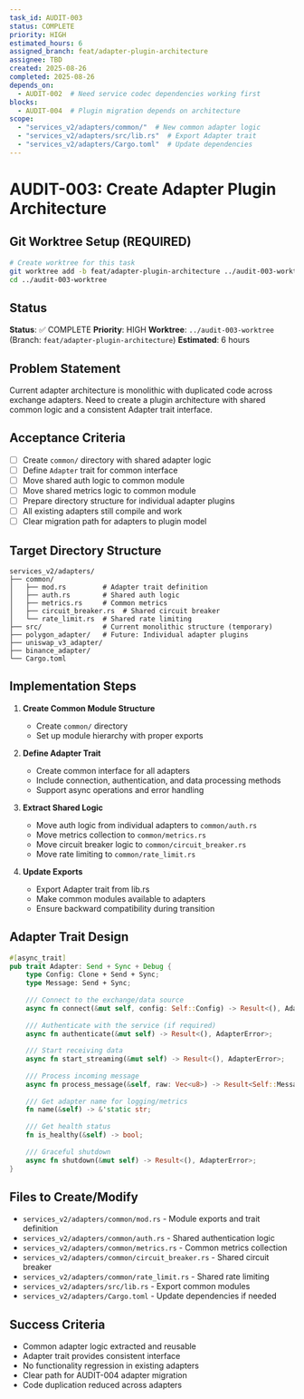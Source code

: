 ```yaml
---
task_id: AUDIT-003
status: COMPLETE
priority: HIGH
estimated_hours: 6
assigned_branch: feat/adapter-plugin-architecture
assignee: TBD
created: 2025-08-26
completed: 2025-08-26
depends_on:
  - AUDIT-002  # Need service codec dependencies working first
blocks:
  - AUDIT-004  # Plugin migration depends on architecture
scope:
  - "services_v2/adapters/common/"  # New common adapter logic
  - "services_v2/adapters/src/lib.rs"  # Export Adapter trait
  - "services_v2/adapters/Cargo.toml"  # Update dependencies
---
```


# AUDIT-003: Create Adapter Plugin Architecture

## Git Worktree Setup (REQUIRED)
```bash
# Create worktree for this task
git worktree add -b feat/adapter-plugin-architecture ../audit-003-worktree
cd ../audit-003-worktree
```

## Status
**Status**: ✅ COMPLETE
**Priority**: HIGH
**Worktree**: `../audit-003-worktree` (Branch: `feat/adapter-plugin-architecture`)
**Estimated**: 6 hours

## Problem Statement
Current adapter architecture is monolithic with duplicated code across exchange adapters. Need to create a plugin architecture with shared common logic and a consistent Adapter trait interface.

## Acceptance Criteria
- [ ] Create `common/` directory with shared adapter logic
- [ ] Define `Adapter` trait for common interface
- [ ] Move shared auth logic to common module
- [ ] Move shared metrics logic to common module
- [ ] Prepare directory structure for individual adapter plugins
- [ ] All existing adapters still compile and work
- [ ] Clear migration path for adapters to plugin model

## Target Directory Structure
```
services_v2/adapters/
├── common/
│   ├── mod.rs         # Adapter trait definition
│   ├── auth.rs        # Shared auth logic
│   ├── metrics.rs     # Common metrics
│   ├── circuit_breaker.rs  # Shared circuit breaker
│   └── rate_limit.rs  # Shared rate limiting
├── src/               # Current monolithic structure (temporary)
├── polygon_adapter/   # Future: Individual adapter plugins
├── uniswap_v3_adapter/
├── binance_adapter/
└── Cargo.toml
```

## Implementation Steps
1. **Create Common Module Structure**
   - Create `common/` directory
   - Set up module hierarchy with proper exports

2. **Define Adapter Trait**
   - Create common interface for all adapters
   - Include connection, authentication, and data processing methods
   - Support async operations and error handling

3. **Extract Shared Logic**
   - Move auth logic from individual adapters to `common/auth.rs`
   - Move metrics collection to `common/metrics.rs`
   - Move circuit breaker logic to `common/circuit_breaker.rs`
   - Move rate limiting to `common/rate_limit.rs`

4. **Update Exports**
   - Export Adapter trait from lib.rs
   - Make common modules available to adapters
   - Ensure backward compatibility during transition

## Adapter Trait Design
```rust
#[async_trait]
pub trait Adapter: Send + Sync + Debug {
    type Config: Clone + Send + Sync;
    type Message: Send + Sync;
    
    /// Connect to the exchange/data source
    async fn connect(&mut self, config: Self::Config) -> Result<(), AdapterError>;
    
    /// Authenticate with the service (if required)
    async fn authenticate(&mut self) -> Result<(), AdapterError>;
    
    /// Start receiving data
    async fn start_streaming(&mut self) -> Result<(), AdapterError>;
    
    /// Process incoming message
    async fn process_message(&self, raw: Vec<u8>) -> Result<Self::Message, AdapterError>;
    
    /// Get adapter name for logging/metrics
    fn name(&self) -> &'static str;
    
    /// Get health status
    fn is_healthy(&self) -> bool;
    
    /// Graceful shutdown
    async fn shutdown(&mut self) -> Result<(), AdapterError>;
}
```

## Files to Create/Modify
- `services_v2/adapters/common/mod.rs` - Module exports and trait definition
- `services_v2/adapters/common/auth.rs` - Shared authentication logic
- `services_v2/adapters/common/metrics.rs` - Common metrics collection
- `services_v2/adapters/common/circuit_breaker.rs` - Shared circuit breaker
- `services_v2/adapters/common/rate_limit.rs` - Shared rate limiting
- `services_v2/adapters/src/lib.rs` - Export common modules
- `services_v2/adapters/Cargo.toml` - Update dependencies if needed

## Success Criteria
- Common adapter logic extracted and reusable
- Adapter trait provides consistent interface
- No functionality regression in existing adapters
- Clear path for AUDIT-004 adapter migration
- Code duplication reduced across adapters